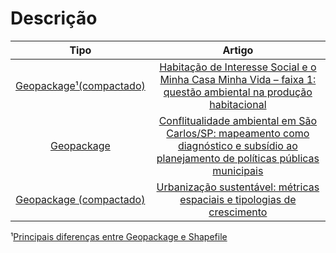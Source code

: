 # Descrição

|         **Tipo**        |                                                                                    **Artigo**                                                                                    |  
|:-----------------------:|:--------------------------------------------------------------------------------------------------------------------------------------------------------------------------------:|
| [Geopackage¹(compactado)](https://github.com/icn-sousa/material_complementar_artigos/blob/main/urbe_2020.rar) | [Habitação de Interesse Social e o Minha Casa Minha Vida – faixa 1: questão ambiental na produção habitacional](https://www.scielo.br/j/urbe/a/RDJ9bmsdKdDCVs3mFGVYwLN/?lang=pt) |
| [Geopackage](https://github.com/icn-sousa/material_complementar_artigos/blob/main/rdc_2021.gpkg) | [Conflitualidade ambiental em São Carlos/SP: mapeamento como diagnóstico e subsídio ao planejamento de políticas públicas municipais](https://www.researchgate.net/publication/354806222_Conflitualidade_ambiental_em_Sao_CarlosSp_mapeamento_como_diagnostico_e_subsidio_ao_planejamento_de_politicas_publicas_municipais) |
| [Geopackage (compactado)](https://github.com/icn-sousa/material_complementar_artigos/blob/main/rcg_2021.rar) | [Urbanização sustentável: métricas espaciais e tipologias de crescimento](https://www.researchgate.net/profile/Isabel-De-Sousa/publication/357810552_Urbanizacao_Sustentavel_Metricas_espaciais_e_tipologias_de_crescimento/links/61e069f4c5e31033758fefcf/Urbanizacao-Sustentavel-Metricas-espaciais-e-tipologias-de-crescimento.pdf) |

¹[Principais diferenças entre Geopackage e Shapefile](https://www.youtube.com/watch?v=SD3_rtngjEk)
